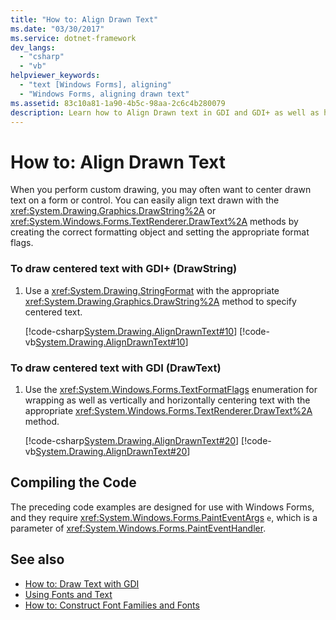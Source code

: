 ```yaml
---
title: "How to: Align Drawn Text"
ms.date: "03/30/2017"
ms.service: dotnet-framework
dev_langs: 
  - "csharp"
  - "vb"
helpviewer_keywords: 
  - "text [Windows Forms], aligning"
  - "Windows Forms, aligning drawn text"
ms.assetid: 83c10a81-1a90-4b5c-98aa-2c6c4b280079
description: Learn how to Align Drawn text in GDI and GDI+ as well as how to draw centered text and compile the code.
---
```

# How to: Align Drawn Text

When you perform custom drawing, you may often want to center drawn text on a form or control. You can easily align text drawn with the <xref:System.Drawing.Graphics.DrawString%2A> or <xref:System.Windows.Forms.TextRenderer.DrawText%2A> methods by creating the correct formatting object and setting the appropriate format flags.

### To draw centered text with GDI+ (DrawString)

1. Use a <xref:System.Drawing.StringFormat> with the appropriate <xref:System.Drawing.Graphics.DrawString%2A> method to specify centered text.

     [!code-csharp[System.Drawing.AlignDrawnText#10](~/samples/snippets/csharp/VS_Snippets_Winforms/System.Drawing.AlignDrawnText/CS/Form1.cs#10)]
     [!code-vb[System.Drawing.AlignDrawnText#10](~/samples/snippets/visualbasic/VS_Snippets_Winforms/System.Drawing.AlignDrawnText/VB/Form1.vb#10)]

### To draw centered text with GDI (DrawText)

1. Use the <xref:System.Windows.Forms.TextFormatFlags> enumeration for wrapping as well as vertically and horizontally centering text with the appropriate <xref:System.Windows.Forms.TextRenderer.DrawText%2A> method.

     [!code-csharp[System.Drawing.AlignDrawnText#20](~/samples/snippets/csharp/VS_Snippets_Winforms/System.Drawing.AlignDrawnText/CS/Form1.cs#20)]
     [!code-vb[System.Drawing.AlignDrawnText#20](~/samples/snippets/visualbasic/VS_Snippets_Winforms/System.Drawing.AlignDrawnText/VB/Form1.vb#20)]

## Compiling the Code

The preceding code examples are designed for use with Windows Forms, and they require <xref:System.Windows.Forms.PaintEventArgs> `e`, which is a parameter of <xref:System.Windows.Forms.PaintEventHandler>.

## See also

- [How to: Draw Text with GDI](how-to-draw-text-with-gdi.md)
- [Using Fonts and Text](using-fonts-and-text.md)
- [How to: Construct Font Families and Fonts](how-to-construct-font-families-and-fonts.md)
